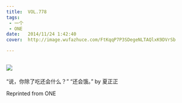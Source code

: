 ```yaml
---
title:	VOL.778
tags:
 - 一个
 - ONE
date:	2014/11/24 1:42:40
cover:	http://image.wufazhuce.com/FtKqqP7P3SDegeNLTAQlxK9DVrSb

---
```

![](http://image.wufazhuce.com/FtKqqP7P3SDegeNLTAQlxK9DVrSb)
---

“说，你除了吃还会什么？” “还会饿。” by 夏正正
 
Reprinted from ONE
